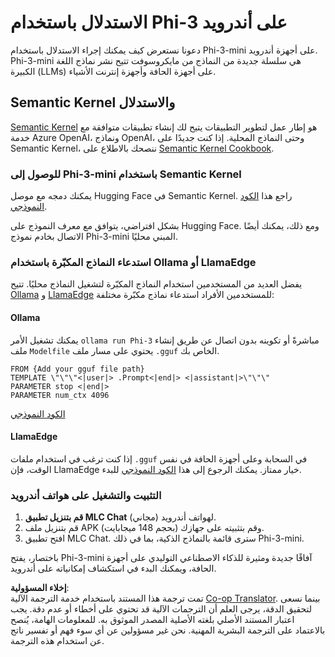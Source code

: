 <!--
CO_OP_TRANSLATOR_METADATA:
{
  "original_hash": "9481b07dda8f9715a5d1ff43fb27568b",
  "translation_date": "2025-07-16T20:10:56+00:00",
  "source_file": "md/01.Introduction/03/Android_Inference.md",
  "language_code": "ar"
}
-->
# **الاستدلال باستخدام Phi-3 على أندرويد**

دعونا نستعرض كيف يمكنك إجراء الاستدلال باستخدام Phi-3-mini على أجهزة أندرويد. Phi-3-mini هي سلسلة جديدة من النماذج من مايكروسوفت تتيح نشر نماذج اللغة الكبيرة (LLMs) على أجهزة الحافة وأجهزة إنترنت الأشياء.

## Semantic Kernel والاستدلال

[Semantic Kernel](https://github.com/microsoft/semantic-kernel) هو إطار عمل لتطوير التطبيقات يتيح لك إنشاء تطبيقات متوافقة مع خدمة Azure OpenAI، ونماذج OpenAI، وحتى النماذج المحلية. إذا كنت جديدًا على Semantic Kernel، ننصحك بالاطلاع على [Semantic Kernel Cookbook](https://github.com/microsoft/SemanticKernelCookBook?WT.mc_id=aiml-138114-kinfeylo).

### للوصول إلى Phi-3-mini باستخدام Semantic Kernel

يمكنك دمجه مع موصل Hugging Face في Semantic Kernel. راجع هذا [الكود النموذجي](https://github.com/Azure-Samples/Phi-3MiniSamples/tree/main/semantickernel?WT.mc_id=aiml-138114-kinfeylo).

بشكل افتراضي، يتوافق مع معرف النموذج على Hugging Face. ومع ذلك، يمكنك أيضًا الاتصال بخادم نموذج Phi-3-mini المبني محليًا.

### استدعاء النماذج المكبّرة باستخدام Ollama أو LlamaEdge

يفضل العديد من المستخدمين استخدام النماذج المكبّرة لتشغيل النماذج محليًا. تتيح [Ollama](https://ollama.com/) و [LlamaEdge](https://llamaedge.com) للمستخدمين الأفراد استدعاء نماذج مكبّرة مختلفة:

#### Ollama

يمكنك تشغيل الأمر `ollama run Phi-3` مباشرةً أو تكوينه بدون اتصال عن طريق إنشاء ملف `Modelfile` يحتوي على مسار ملف `.gguf` الخاص بك.

```gguf
FROM {Add your gguf file path}
TEMPLATE \"\"\"<|user|> .Prompt<|end|> <|assistant|>\"\"\"
PARAMETER stop <|end|>
PARAMETER num_ctx 4096
```

[الكود النموذجي](https://github.com/Azure-Samples/Phi-3MiniSamples/tree/main/ollama?WT.mc_id=aiml-138114-kinfeylo)

#### LlamaEdge

إذا كنت ترغب في استخدام ملفات `.gguf` في السحابة وعلى أجهزة الحافة في نفس الوقت، فإن LlamaEdge خيار ممتاز. يمكنك الرجوع إلى هذا [الكود النموذجي](https://github.com/Azure-Samples/Phi-3MiniSamples/tree/main/wasm?WT.mc_id=aiml-138114-kinfeylo) للبدء.

### التثبيت والتشغيل على هواتف أندرويد

1. **قم بتنزيل تطبيق MLC Chat** (مجاني) لهواتف أندرويد.  
2. قم بتنزيل ملف APK (بحجم 148 ميجابايت) وقم بتثبيته على جهازك.  
3. افتح تطبيق MLC Chat. سترى قائمة بالنماذج الذكية، بما في ذلك Phi-3-mini.

باختصار، يفتح Phi-3-mini آفاقًا جديدة ومثيرة للذكاء الاصطناعي التوليدي على أجهزة الحافة، ويمكنك البدء في استكشاف إمكانياته على أندرويد.

**إخلاء المسؤولية**:  
تمت ترجمة هذا المستند باستخدام خدمة الترجمة الآلية [Co-op Translator](https://github.com/Azure/co-op-translator). بينما نسعى لتحقيق الدقة، يرجى العلم أن الترجمات الآلية قد تحتوي على أخطاء أو عدم دقة. يجب اعتبار المستند الأصلي بلغته الأصلية المصدر الموثوق به. للمعلومات الهامة، يُنصح بالاعتماد على الترجمة البشرية المهنية. نحن غير مسؤولين عن أي سوء فهم أو تفسير ناتج عن استخدام هذه الترجمة.